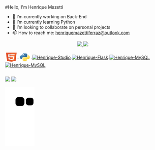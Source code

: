 #Hello, I'm Henrique Mazetti

- 🔭 I’m currently working on Back-End 
- 🌱 I’m currently learning Python
- 👯 I’m looking to collaborate on personal projects
- 📫 How to reach me: henriquemazettiferraz@outlook.com 

<div align="center">
  <a href="https://github.com/hickassogdf">
  <img height="180em" src="https://github-readme-stats.vercel.app/api?username=hickassogdf&show_icons=true&theme=dracula&include_all_commits=true&count_private=true"/>
  <img height="180em" src="https://github-readme-stats.vercel.app/api/top-langs/?username=hickassogdf&layout=compact&langs_count=7&theme=dracula"/>
</div>

<div style="display: inline_block"><br>
  <img align="center" alt="Henrique-HTML" height="30" width="40" src="https://raw.githubusercontent.com/devicons/devicon/master/icons/html5/html5-original.svg">
  <img align="center" alt="Henrique-Python" height="30" width="40" src="https://raw.githubusercontent.com/devicons/devicon/master/icons/python/python-original.svg">
  <img align="center" alt="Henrique-Studio" height="30" width="40" src="https://cdn.jsdelivr.net/gh/devicons/devicon/icons/androidstudio/androidstudio-plain-wordmark.svg">
  <img align="center" alt="Henrique-Flask" height="30" width="40" src="https://cdn.jsdelivr.net/gh/devicons/devicon/icons/flask/flask-original-wordmark.svg">
  <img align="center" alt="Henrique-MySQL" height="30" width="40" src="https://cdn.jsdelivr.net/gh/devicons/devicon/icons/mysql/mysql-original-wordmark.svg">
  <img align="center" alt="Henrique-MySQL" height="30" width="40" src="https://user-images.githubusercontent.com/108436857/188760591-c25da3f5-a42b-476b-9eed-aaf4b44523fc.gif">
 </div> 


 
 ##
 
 <div> 
 <a href="https://www.twitch.tv/h1ckzzfps" target="_blank"><img src="https://img.shields.io/badge/Twitch-9146FF?style=for-the-badge&logo=twitch&logoColor=white" target="_blank"></a>
 <a href="https://www.linkedin.com/in/henrique-mazetti-6a4a32143/" target="_blank"><img src="https://img.shields.io/badge/-LinkedIn-%230077B5?style=for-the-badge&logo=linkedin&logoColor=white" target="_blank"></a> 
   
   ![Snake animation](https://github.com/hickassogdf/hickassogdf/blob/output/github-contribution-grid-snake.svg)
 
  
 
</div>
